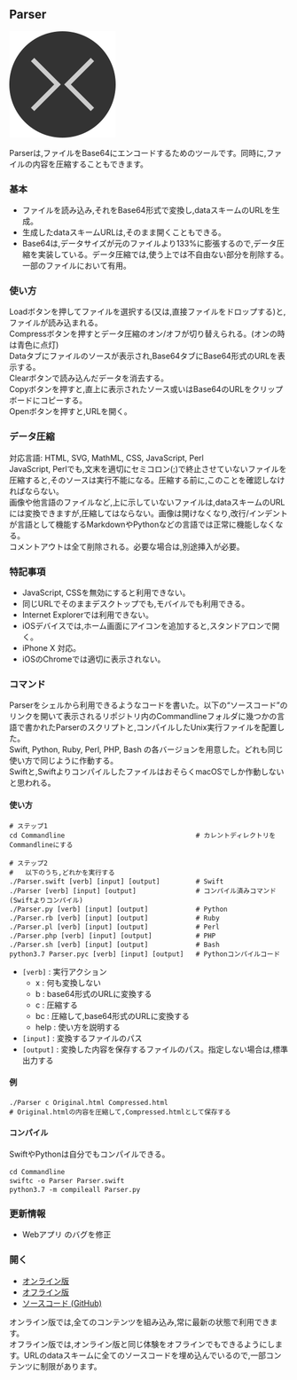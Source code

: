 ## Parser

![Parser](Icon.png "Parser")  

Parserは,ファイルをBase64にエンコードするためのツールです。同時に,ファイルの内容を圧縮することもできます。

### 基本
- ファイルを読み込み,それをBase64形式で変換し,dataスキームのURLを生成。
- 生成したdataスキームURLは,そのまま開くこともできる。
- Base64は,データサイズが元のファイルより133%に膨張するので,データ圧縮を実装している。データ圧縮では,使う上では不自由ない部分を削除する。一部のファイルにおいて有用。

### 使い方
Loadボタンを押してファイルを選択する(又は,直接ファイルをドロップする)と,ファイルが読み込まれる。  
Compressボタンを押すとデータ圧縮のオン/オフが切り替えられる。(オンの時は青色に点灯)  
Dataタブにファイルのソースが表示され,Base64タブにBase64形式のURLを表示する。  
Clearボタンで読み込んだデータを消去する。  
Copyボタンを押すと,直上に表示されたソース或いはBase64のURLをクリップボードにコピーする。  
Openボタンを押すと,URLを開く。  

### データ圧縮
対応言語: HTML, SVG, MathML, CSS, JavaScript, Perl  
JavaScript, Perlでも,文末を適切にセミコロン(;)で終止させていないファイルを圧縮すると,そのソースは実行不能になる。圧縮する前に,このことを確認しなければならない。  
画像や他言語のファイルなど,上に示していないファイルは,dataスキームのURLには変換できますが,圧縮してはならない。画像は開けなくなり,改行/インデントが言語として機能するMarkdownやPythonなどの言語では正常に機能しなくなる。  
コメントアウトは全て削除される。必要な場合は,別途挿入が必要。  

### 特記事項
- JavaScript, CSSを無効にすると利用できない。
- 同じURLでそのままデスクトップでも,モバイルでも利用できる。
- Internet Explorerでは利用できない。
- iOSデバイスでは,ホーム画面にアイコンを追加すると,スタンドアロンで開く。
- iPhone X 対応。
- iOSのChromeでは適切に表示されない。

### コマンド
Parserをシェルから利用できるようなコードを書いた。以下の“ソースコード”のリンクを開いて表示されるリポジトリ内のCommandlineフォルダに幾つかの言語で書かれたParserのスクリプトと,コンパイルしたUnix実行ファイルを配置した。  
Swift, Python, Ruby, Perl, PHP, Bash の各バージョンを用意した。どれも同じ使い方で同じように作動する。  
Swiftと,SwiftよりコンパイルしたファイルはおそらくmacOSでしか作動しないと思われる。  

#### 使い方
```Shell
# ステップ1
cd Commandline                                 # カレントディレクトリをCommandlineにする

# ステップ2
#   以下のうち,どれかを実行する
./Parser.swift [verb] [input] [output]         # Swift
./Parser [verb] [input] [output]               # コンパイル済みコマンド (Swiftよりコンパイル)
./Parser.py [verb] [input] [output]            # Python
./Parser.rb [verb] [input] [output]            # Ruby
./Parser.pl [verb] [input] [output]            # Perl
./Parser.php [verb] [input] [output]           # PHP
./Parser.sh [verb] [input] [output]            # Bash
python3.7 Parser.pyc [verb] [input] [output]   # Pythonコンパイルコード
```
- `[verb]` : 実行アクション
	* x : 何も変換しない
	* b : base64形式のURLに変換する
	* c : 圧縮する
	* bc : 圧縮して,base64形式のURLに変換する
	* help : 使い方を説明する
- `[input]` : 変換するファイルのパス
- `[output]` : 変換した内容を保存するファイルのパス。指定しない場合は,標準出力する
#### 例
```Shell
./Parser c Original.html Compressed.html
# Original.htmlの内容を圧縮して,Compressed.htmlとして保存する
```
#### コンパイル
SwiftやPythonは自分でもコンパイルできる。  
```Shell
cd Commandline
swiftc -o Parser Parser.swift
python3.7 -m compileall Parser.py
```

### 更新情報
- Webアプリ のバグを修正

### 開く
- [オンライン版](https://akimikimikimikimikimikimika.github.io/Parser/Parser.html "Parserオンライン版")
- [オフライン版](https://akimikimikimikimikimikimika.github.io/Parser/offline.html "Parserオフライン版")
- [ソースコード (GitHub)](https://github.com/akimikimikimikimikimikimika/Parser/ "ソースコード")

オンライン版では,全てのコンテンツを組み込み,常に最新の状態で利用できます。  
オフライン版では,オンライン版と同じ体験をオフラインでもできるようにします。URLのdataスキームに全てのソースコードを埋め込んでいるので,一部コンテンツに制限があります。
